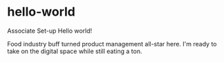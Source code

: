 # hello-world
Associate Set-up
Hello world!

Food industry buff turned product management all-star here. I'm ready to take on the digital space while still eating a ton.

